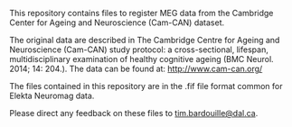 This repository contains files to register MEG data from the Cambridge Center for Ageing and Neuroscience (Cam-CAN) dataset. 

The original data are described in The Cambridge Centre for Ageing and Neuroscience (Cam-CAN) study protocol: a cross-sectional, lifespan, multidisciplinary examination of healthy cognitive ageing (BMC Neurol. 2014; 14: 204.). The data can be found at: http://www.cam-can.org/

The files contained in this repository are in the .fif file format common for Elekta Neuromag data. 

Please direct any feedback on these files to tim.bardouille@dal.ca.

